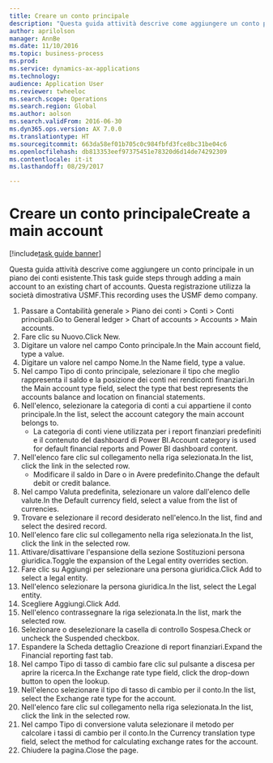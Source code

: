 ```yaml
--- 
title: Creare un conto principale
description: "Questa guida attività descrive come aggiungere un conto principale in un piano dei conti esistente."
author: aprilolson
manager: AnnBe
ms.date: 11/10/2016
ms.topic: business-process
ms.prod: 
ms.service: dynamics-ax-applications
ms.technology: 
audience: Application User
ms.reviewer: twheeloc
ms.search.scope: Operations
ms.search.region: Global
ms.author: aolson
ms.search.validFrom: 2016-06-30
ms.dyn365.ops.version: AX 7.0.0
ms.translationtype: HT
ms.sourcegitcommit: 663da58ef01b705c0c984fbfd3fce8bc31be04c6
ms.openlocfilehash: db813353eef97375451e78320d6d14de74292309
ms.contentlocale: it-it
ms.lasthandoff: 08/29/2017

---
```

# <a name="create-a-main-account"></a><span data-ttu-id="bb41f-103">Creare un conto principale</span><span class="sxs-lookup"><span data-stu-id="bb41f-103">Create a main account</span></span>

[!include[task guide banner](../../includes/task-guide-banner.md)]

<span data-ttu-id="bb41f-104">Questa guida attività descrive come aggiungere un conto principale in un piano dei conti esistente.</span><span class="sxs-lookup"><span data-stu-id="bb41f-104">This task guide steps through adding a main account to an existing chart of accounts.</span></span> <span data-ttu-id="bb41f-105">Questa registrazione utilizza la società dimostrativa USMF.</span><span class="sxs-lookup"><span data-stu-id="bb41f-105">This recording uses the USMF demo company.</span></span>  

1. <span data-ttu-id="bb41f-106">Passare a Contabilità generale > Piano dei conti > Conti > Conti principali.</span><span class="sxs-lookup"><span data-stu-id="bb41f-106">Go to General ledger > Chart of accounts > Accounts > Main accounts.</span></span>
2. <span data-ttu-id="bb41f-107">Fare clic su Nuovo.</span><span class="sxs-lookup"><span data-stu-id="bb41f-107">Click New.</span></span>
3. <span data-ttu-id="bb41f-108">Digitare un valore nel campo Conto principale.</span><span class="sxs-lookup"><span data-stu-id="bb41f-108">In the Main account field, type a value.</span></span>
4. <span data-ttu-id="bb41f-109">Digitare un valore nel campo Nome.</span><span class="sxs-lookup"><span data-stu-id="bb41f-109">In the Name field, type a value.</span></span>
5. <span data-ttu-id="bb41f-110">Nel campo Tipo di conto principale, selezionare il tipo che meglio rappresenta il saldo e la posizione dei conti nei rendiconti finanziari.</span><span class="sxs-lookup"><span data-stu-id="bb41f-110">In the Main account type field, select the type that best represents the accounts balance and location on financial statements.</span></span>
6. <span data-ttu-id="bb41f-111">Nell'elenco, selezionare la categoria di conti a cui appartiene il conto principale.</span><span class="sxs-lookup"><span data-stu-id="bb41f-111">In the list, select the account category the main account belongs to.</span></span>
    * <span data-ttu-id="bb41f-112">La categoria di conti viene utilizzata per i report finanziari predefiniti e il contenuto del dashboard di Power BI.</span><span class="sxs-lookup"><span data-stu-id="bb41f-112">Account category is used for default financial reports and Power BI dashboard content.</span></span>  
7. <span data-ttu-id="bb41f-113">Nell'elenco fare clic sul collegamento nella riga selezionata.</span><span class="sxs-lookup"><span data-stu-id="bb41f-113">In the list, click the link in the selected row.</span></span>
    * <span data-ttu-id="bb41f-114">Modificare il saldo in Dare o in Avere predefinito.</span><span class="sxs-lookup"><span data-stu-id="bb41f-114">Change the default debit or credit balance.</span></span>  
8. <span data-ttu-id="bb41f-115">Nel campo Valuta predefinita, selezionare un valore dall'elenco delle valute.</span><span class="sxs-lookup"><span data-stu-id="bb41f-115">In the Default currency field, select a value from the list of currencies.</span></span>
9. <span data-ttu-id="bb41f-116">Trovare e selezionare il record desiderato nell'elenco.</span><span class="sxs-lookup"><span data-stu-id="bb41f-116">In the list, find and select the desired record.</span></span>
10. <span data-ttu-id="bb41f-117">Nell'elenco fare clic sul collegamento nella riga selezionata.</span><span class="sxs-lookup"><span data-stu-id="bb41f-117">In the list, click the link in the selected row.</span></span>
11. <span data-ttu-id="bb41f-118">Attivare/disattivare l'espansione della sezione Sostituzioni persona giuridica.</span><span class="sxs-lookup"><span data-stu-id="bb41f-118">Toggle the expansion of the Legal entity overrides section.</span></span>
12. <span data-ttu-id="bb41f-119">Fare clic su Aggiungi per selezionare una persona giuridica.</span><span class="sxs-lookup"><span data-stu-id="bb41f-119">Click Add to select a legal entity.</span></span>
13. <span data-ttu-id="bb41f-120">Nell'elenco selezionare la persona giuridica.</span><span class="sxs-lookup"><span data-stu-id="bb41f-120">In the list, select the Legal entity.</span></span>
14. <span data-ttu-id="bb41f-121">Scegliere Aggiungi.</span><span class="sxs-lookup"><span data-stu-id="bb41f-121">Click Add.</span></span>
15. <span data-ttu-id="bb41f-122">Nell'elenco contrassegnare la riga selezionata.</span><span class="sxs-lookup"><span data-stu-id="bb41f-122">In the list, mark the selected row.</span></span>
16. <span data-ttu-id="bb41f-123">Selezionare o deselezionare la casella di controllo Sospesa.</span><span class="sxs-lookup"><span data-stu-id="bb41f-123">Check or uncheck the Suspended checkbox.</span></span>
17. <span data-ttu-id="bb41f-124">Espandere la Scheda dettaglio Creazione di report finanziari.</span><span class="sxs-lookup"><span data-stu-id="bb41f-124">Expand the Financial reporting fast tab.</span></span>
18. <span data-ttu-id="bb41f-125">Nel campo Tipo di tasso di cambio fare clic sul pulsante a discesa per aprire la ricerca.</span><span class="sxs-lookup"><span data-stu-id="bb41f-125">In the Exchange rate type field, click the drop-down button to open the lookup.</span></span>
19. <span data-ttu-id="bb41f-126">Nell'elenco selezionare il tipo di tasso di cambio per il conto.</span><span class="sxs-lookup"><span data-stu-id="bb41f-126">In the list, select the Exchange rate type for the account.</span></span>
20. <span data-ttu-id="bb41f-127">Nell'elenco fare clic sul collegamento nella riga selezionata.</span><span class="sxs-lookup"><span data-stu-id="bb41f-127">In the list, click the link in the selected row.</span></span>
21. <span data-ttu-id="bb41f-128">Nel campo Tipo di conversione valuta selezionare il metodo per calcolare i tassi di cambio per il conto.</span><span class="sxs-lookup"><span data-stu-id="bb41f-128">In the Currency translation type field, select the method for calculating exchange rates for the account.</span></span>
22. <span data-ttu-id="bb41f-129">Chiudere la pagina.</span><span class="sxs-lookup"><span data-stu-id="bb41f-129">Close the page.</span></span>


